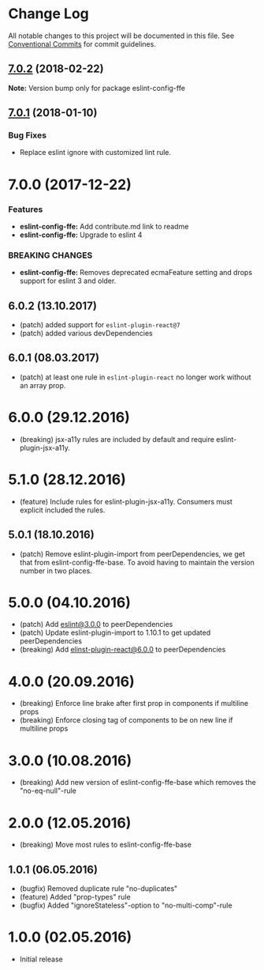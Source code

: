 # Change Log

All notable changes to this project will be documented in this file.
See [Conventional Commits](https://conventionalcommits.org) for commit guidelines.

<a name="7.0.2"></a>
## [7.0.2](https://github.com/SpareBank1/designsystem/compare/eslint-config-ffe@7.0.1...eslint-config-ffe@7.0.2) (2018-02-22)




**Note:** Version bump only for package eslint-config-ffe

<a name="7.0.1"></a>
## [7.0.1](https://github.com/SpareBank1/designsystem/compare/eslint-config-ffe@7.0.0...eslint-config-ffe@7.0.1) (2018-01-10)


### Bug Fixes

* Replace eslint ignore with customized lint rule.




<a name="7.0.0"></a>
# 7.0.0 (2017-12-22)


### Features

* **eslint-config-ffe:** Add contribute.md link to readme
* **eslint-config-ffe:** Upgrade to eslint 4


### BREAKING CHANGES

* **eslint-config-ffe:** Removes deprecated ecmaFeature setting and drops
support for eslint 3 and older.


## 6.0.2 (13.10.2017)
* (patch) added support for `eslint-plugin-react@7`
* (patch) added various devDependencies

## 6.0.1 (08.03.2017)
* (patch) at least one rule in `eslint-plugin-react` no longer work without an array prop.

# 6.0.0 (29.12.2016)
* (breaking) jsx-a11y rules are included by default and require eslint-plugin-jsx-a11y.

# 5.1.0 (28.12.2016)
* (feature) Include rules for eslint-plugin-jsx-a11y. Consumers must explicit included the rules.

## 5.0.1 (18.10.2016)
* (patch) Remove eslint-plugin-import from peerDependencies, we get that from eslint-config-ffe-base. To avoid having to maintain the version number in two places.

# 5.0.0 (04.10.2016)
* (patch) Add eslint@3.0.0 to peerDependencies
* (patch) Update eslint-plugin-import to 1.10.1 to get updated peerDependencies
* (breaking) Add elinst-plugin-react@6.0.0 to peerDependencies

# 4.0.0 (20.09.2016)
* (breaking) Enforce line brake after first prop in components if multiline props
* (breaking) Enforce closing tag of components to be on new line if multiline props

# 3.0.0 (10.08.2016)
* (breaking) Add new version of eslint-config-ffe-base which removes the "no-eq-null"-rule

# 2.0.0 (12.05.2016)
* (breaking) Move most rules to eslint-config-ffe-base

## 1.0.1 (06.05.2016)
* (bugfix) Removed duplicate rule "no-duplicates"
* (feature) Added "prop-types" rule
* (bugfix) Added "ignoreStateless"-option to "no-multi-comp"-rule

# 1.0.0 (02.05.2016)
* Initial release
